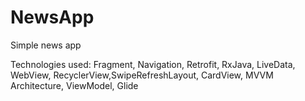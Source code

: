 # NewsApp

Simple news app

Technologies used: Fragment, Navigation, Retrofit, RxJava, LiveData, WebView, RecyclerView,SwipeRefreshLayout, CardView, MVVM Architecture, ViewModel, Glide
